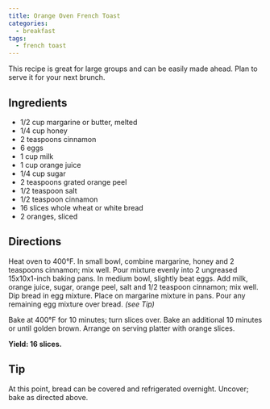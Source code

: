 ```yaml
---
title: Orange Oven French Toast
categories:
  - breakfast
tags:
  - french toast
---
```


This recipe is great for large groups and can be
easily made ahead. Plan to serve it for your next
brunch.

## Ingredients

- 1/2 cup margarine or butter, melted
- 1/4 cup honey
- 2 teaspoons cinnamon
- 6 eggs
- 1 cup milk
- 1 cup orange juice
- 1/4 cup sugar
- 2 teaspoons grated orange peel
- 1/2 teaspoon salt
- 1/2 teaspoon cinnamon
- 16 slices whole wheat or white bread
- 2 oranges, sliced

## Directions

Heat oven to 400°F. In small bowl, combine margarine, 
honey and 2 teaspoons cinnamon; mix well.
Pour mixture evenly into 2 ungreased 15x10x1-inch
baking pans. In medium bowl, slightly beat eggs.
Add milk, orange juice, sugar, orange peel, salt and
1/2 teaspoon cinnamon; mix well. Dip bread in egg
mixture. Place on margarine mixture in pans. Pour
any remaining egg mixture over bread. *(see Tip)*

Bake at 400°F for 10 minutes; turn slices over.
Bake an additional 10 minutes or until golden
brown. Arrange on serving platter with orange
slices.

**Yield: 16 slices.**

## Tip

At this point, bread can be covered and refrigerated 
overnight. Uncover; bake as directed above.
